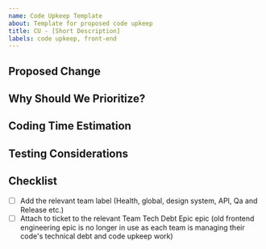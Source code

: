 ```yaml
---
name: Code Upkeep Template
about: Template for proposed code upkeep
title: CU - [Short Description]
labels: code upkeep, front-end
---
```

## Proposed Change
<!-- What is it that needs to be changed for code maintenance -->

## Why Should We Prioritize?
<!-- What is it about this change that makes it worthwhile? Code downsizing, clarity, reusability etc. -->

## Coding Time Estimation
<!-- To the best of your ability estimate a sprint time requirement:
PTS#	Size	    Rough Timing
1	    xx-small	<2 hours
2	    x-small 	<1/2 a day
3	    small	    < a day
5 	  medium	  <2 days
8	    large   	< a week
13	  x-large 	A Sprint
	TOO BIG, Split	 -->
	
## Testing Considerations
<!-- Please indicate to the best of your ability areas QA should test for this ticket, this sometimes means X area functions the same -->

## Checklist
- [ ] Add the relevant team label (Health, global, design system, API, Qa and Release etc.)
- [ ] Attach to ticket to the relevant Team Tech Debt Epic epic (old frontend engineering epic is no longer in use as each team is managing their code's technical debt and code upkeep work)
